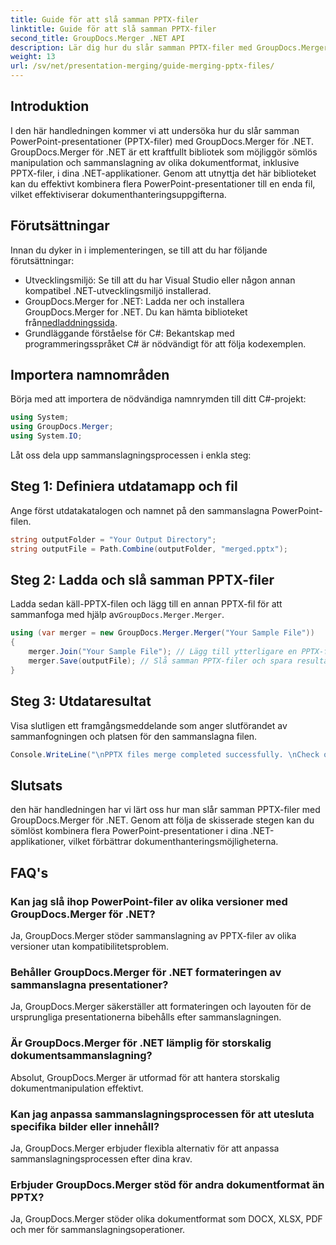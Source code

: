 ```yaml
---
title: Guide för att slå samman PPTX-filer
linktitle: Guide för att slå samman PPTX-filer
second_title: GroupDocs.Merger .NET API
description: Lär dig hur du slår samman PPTX-filer med GroupDocs.Merger för .NET. Effektivisera dokumenthanteringen med detta kraftfulla .NET-bibliotek.
weight: 13
url: /sv/net/presentation-merging/guide-merging-pptx-files/
---
```

## Introduktion
I den här handledningen kommer vi att undersöka hur du slår samman PowerPoint-presentationer (PPTX-filer) med GroupDocs.Merger för .NET. GroupDocs.Merger för .NET är ett kraftfullt bibliotek som möjliggör sömlös manipulation och sammanslagning av olika dokumentformat, inklusive PPTX-filer, i dina .NET-applikationer. Genom att utnyttja det här biblioteket kan du effektivt kombinera flera PowerPoint-presentationer till en enda fil, vilket effektiviserar dokumenthanteringsuppgifterna.
## Förutsättningar
Innan du dyker in i implementeringen, se till att du har följande förutsättningar:
- Utvecklingsmiljö: Se till att du har Visual Studio eller någon annan kompatibel .NET-utvecklingsmiljö installerad.
- GroupDocs.Merger for .NET: Ladda ner och installera GroupDocs.Merger for .NET. Du kan hämta biblioteket från[nedladdningssida](https://releases.groupdocs.com/merger/net/).
- Grundläggande förståelse för C#: Bekantskap med programmeringsspråket C# är nödvändigt för att följa kodexemplen.

## Importera namnområden
Börja med att importera de nödvändiga namnrymden till ditt C#-projekt:
```csharp
using System; 
using GroupDocs.Merger;
using System.IO;
```

Låt oss dela upp sammanslagningsprocessen i enkla steg:
## Steg 1: Definiera utdatamapp och fil
Ange först utdatakatalogen och namnet på den sammanslagna PowerPoint-filen.
```csharp
string outputFolder = "Your Output Directory";
string outputFile = Path.Combine(outputFolder, "merged.pptx");
```
## Steg 2: Ladda och slå samman PPTX-filer
 Ladda sedan käll-PPTX-filen och lägg till en annan PPTX-fil för att sammanfoga med hjälp av`GroupDocs.Merger.Merger`.
```csharp
using (var merger = new GroupDocs.Merger.Merger("Your Sample File"))
{
    merger.Join("Your Sample File"); // Lägg till ytterligare en PPTX-fil för att slå samman
    merger.Save(outputFile); // Slå samman PPTX-filer och spara resultatet
}
```
## Steg 3: Utdataresultat
Visa slutligen ett framgångsmeddelande som anger slutförandet av sammanfogningen och platsen för den sammanslagna filen.
```csharp
Console.WriteLine("\nPPTX files merge completed successfully. \nCheck output in {0}", outputFolder);
```

## Slutsats
den här handledningen har vi lärt oss hur man slår samman PPTX-filer med GroupDocs.Merger för .NET. Genom att följa de skisserade stegen kan du sömlöst kombinera flera PowerPoint-presentationer i dina .NET-applikationer, vilket förbättrar dokumenthanteringsmöjligheterna.

## FAQ's
### Kan jag slå ihop PowerPoint-filer av olika versioner med GroupDocs.Merger för .NET?
Ja, GroupDocs.Merger stöder sammanslagning av PPTX-filer av olika versioner utan kompatibilitetsproblem.
### Behåller GroupDocs.Merger för .NET formateringen av sammanslagna presentationer?
Ja, GroupDocs.Merger säkerställer att formateringen och layouten för de ursprungliga presentationerna bibehålls efter sammanslagningen.
### Är GroupDocs.Merger för .NET lämplig för storskalig dokumentsammanslagning?
Absolut, GroupDocs.Merger är utformad för att hantera storskalig dokumentmanipulation effektivt.
### Kan jag anpassa sammanslagningsprocessen för att utesluta specifika bilder eller innehåll?
Ja, GroupDocs.Merger erbjuder flexibla alternativ för att anpassa sammanslagningsprocessen efter dina krav.
### Erbjuder GroupDocs.Merger stöd för andra dokumentformat än PPTX?
Ja, GroupDocs.Merger stöder olika dokumentformat som DOCX, XLSX, PDF och mer för sammanslagningsoperationer.